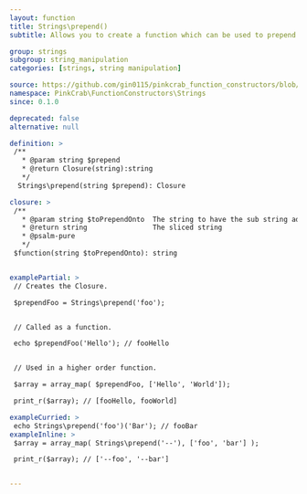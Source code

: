 ```yaml
---
layout: function
title: Strings\prepend()
subtitle: Allows you to create a function which can be used to prepend a sub string to a passed string. This can either be used as part of a Higher Order Function such as array_map() or as part of a compiled/pipe function.

group: strings
subgroup: string_manipulation
categories: [strings, string manipulation]

source: https://github.com/gin0115/pinkcrab_function_constructors/blob/master/src/strings.php#L84
namespace: PinkCrab\FunctionConstructors\Strings
since: 0.1.0

deprecated: false
alternative: null

definition: >
 /**
   * @param string $prepend
   * @return Closure(string):string
   */
  Strings\prepend(string $prepend): Closure

closure: >
 /**
   * @param string $toPrependOnto  The string to have the sub string added to
   * @return string                The sliced string
   * @psalm-pure
   */ 
 $function(string $toPrependOnto): string


examplePartial: >
 // Creates the Closure.

 $prependFoo = Strings\prepend('foo');  


 // Called as a function.  

 echo $prependFoo('Hello'); // fooHello  


 // Used in a higher order function.  

 $array = array_map( $prependFoo, ['Hello', 'World']);  

 print_r($array); // [fooHello, fooWorld]  

exampleCurried: >
 echo Strings\prepend('foo')('Bar'); // fooBar
exampleInline: >
 $array = array_map( Strings\prepend('--'), ['foo', 'bar'] );

 print_r($array); // ['--foo', '--bar']  


---
```

